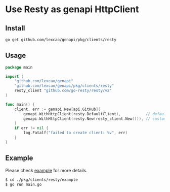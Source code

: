 # Use Resty as genapi HttpClient


## Install

```bash
go get github.com/lexcao/genapi/pkg/clients/resty
```

## Usage

```go
package main

import (
	"github.com/lexcao/genapi"
	"github.com/lexcao/genapi/pkg/clients/resty"
    resty_client "github.com/go-resty/resty/v2"
)

func main() {
	client, err := genapi.New[api.GitHub](
		genapi.WithHttpClient(resty.DefaultClient),           // default Resty client
        genapi.WithHttpClient(resty.New(resty_client.New())), // customized Resty client
	)
	if err != nil {
		log.Fatalf("failed to create client: %v", err)
	}
}
```

## Example

Please check [example](./example/main.go) for more details.

```bash
$ cd ./pkg/clients/resty/example
$ go run main.go
```
